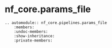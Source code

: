 # nf_core.params_file

```{eval-rst}
.. automodule:: nf_core.pipelines.params_file
    :members:
    :undoc-members:
    :show-inheritance:
    :private-members:
```
